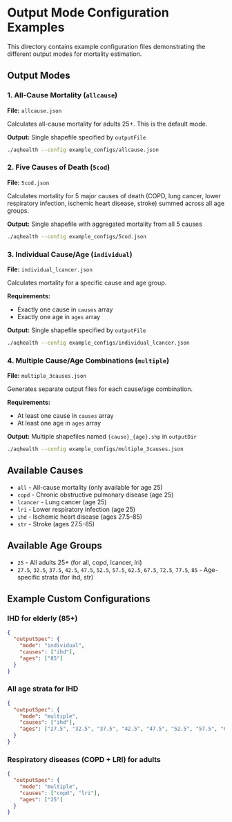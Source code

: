 # Output Mode Configuration Examples

This directory contains example configuration files demonstrating the different output modes for mortality estimation.

## Output Modes

### 1. All-Cause Mortality (`allcause`)
**File:** `allcause.json`

Calculates all-cause mortality for adults 25+. This is the default mode.

**Output:** Single shapefile specified by `outputFile`

```bash
./aqhealth --config example_configs/allcause.json
```

### 2. Five Causes of Death (`5cod`)
**File:** `5cod.json`

Calculates mortality for 5 major causes of death (COPD, lung cancer, lower respiratory infection, ischemic heart disease, stroke) summed across all age groups.

**Output:** Single shapefile with aggregated mortality from all 5 causes

```bash
./aqhealth --config example_configs/5cod.json
```

### 3. Individual Cause/Age (`individual`)
**File:** `individual_lcancer.json`

Calculates mortality for a specific cause and age group.

**Requirements:**
- Exactly one cause in `causes` array
- Exactly one age in `ages` array

**Output:** Single shapefile specified by `outputFile`

```bash
./aqhealth --config example_configs/individual_lcancer.json
```

### 4. Multiple Cause/Age Combinations (`multiple`)
**File:** `multiple_3causes.json`

Generates separate output files for each cause/age combination.

**Requirements:**
- At least one cause in `causes` array
- At least one age in `ages` array

**Output:** Multiple shapefiles named `{cause}_{age}.shp` in `outputDir`

```bash
./aqhealth --config example_configs/multiple_3causes.json
```

## Available Causes

- `all` - All-cause mortality (only available for age 25)
- `copd` - Chronic obstructive pulmonary disease (age 25)
- `lcancer` - Lung cancer (age 25)
- `lri` - Lower respiratory infection (age 25)
- `ihd` - Ischemic heart disease (ages 27.5-85)
- `str` - Stroke (ages 27.5-85)

## Available Age Groups

- `25` - All adults 25+ (for all, copd, lcancer, lri)
- `27.5`, `32.5`, `37.5`, `42.5`, `47.5`, `52.5`, `57.5`, `62.5`, `67.5`, `72.5`, `77.5`, `85` - Age-specific strata (for ihd, str)

## Example Custom Configurations

### IHD for elderly (85+)
```json
{
  "outputSpec": {
    "mode": "individual",
    "causes": ["ihd"],
    "ages": ["85"]
  }
}
```

### All age strata for IHD
```json
{
  "outputSpec": {
    "mode": "multiple",
    "causes": ["ihd"],
    "ages": ["27.5", "32.5", "37.5", "42.5", "47.5", "52.5", "57.5", "62.5", "67.5", "72.5", "77.5", "85"]
  }
}
```

### Respiratory diseases (COPD + LRI) for adults
```json
{
  "outputSpec": {
    "mode": "multiple",
    "causes": ["copd", "lri"],
    "ages": ["25"]
  }
}
```
